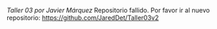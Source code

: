 _Taller 03 por Javier Márquez_
Repositorio fallido. Por favor ir al nuevo repositorio: https://github.com/JaredDet/Taller03v2
